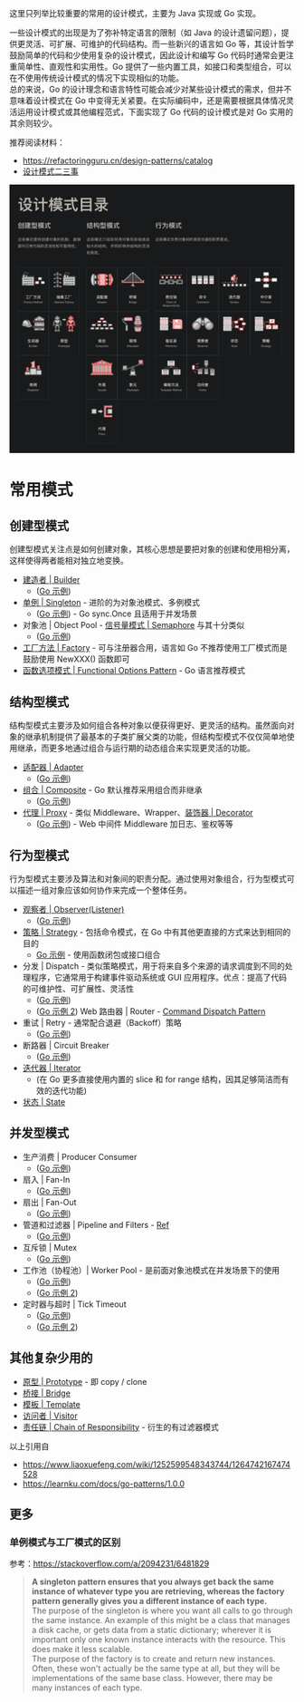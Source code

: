 这里只列举比较重要的常用的设计模式，主要为 Java 实现或 Go 实现。  

一些设计模式的出现是为了弥补特定语言的限制（如 Java 的设计遗留问题），提供更灵活、可扩展、可维护的代码结构。而一些新兴的语言如 Go 等，其设计哲学鼓励简单的代码和少使用复杂的设计模式，因此设计和编写 Go 代码时通常会更注重简单性、直观性和实用性。Go 提供了一些内置工具，如接口和类型组合，可以在不使用传统设计模式的情况下实现相似的功能。  
总的来说，Go 的设计理念和语言特性可能会减少对某些设计模式的需求，但并不意味着设计模式在 Go 中变得无关紧要。在实际编码中，还是需要根据具体情况灵活运用设计模式或其他编程范式，下面实现了 Go 代码的设计模式是对 Go 实用的其余则较少。  

推荐阅读材料：  
* https://refactoringguru.cn/design-patterns/catalog
* [设计模式二三事](https://tech.meituan.com/2022/03/10/interesting-talk-about-design-patterns.html)

![](./设计模式目录：22种设计模式.png)  

# 常用模式

## 创建型模式
创建型模式关注点是如何创建对象，其核心思想是要把对象的创建和使用相分离，这样使得两者能相对独立地变换。  
* [建造者 | Builder](./Builder.java)
  * ([Go 示例](./Builder.go))
* [单例 | Singleton](./Singleton.java) - 进阶的为对象池模式、多例模式
  * ([Go 示例](./Singleton.go)) - Go sync.Once 且适用于并发场景
* 对象池 | Object Pool - [信号量模式 | Semaphore](./Semaphore.java) 与其十分类似
  * ([Go 示例](./ObjectPool.go))
* [工厂方法 | Factory](./Factory.java) - 可与注册器合用，语言如 Go 不推荐使用工厂模式而是鼓励使用 NewXXX() 函数即可
* [函数选项模式 | Functional Options Pattern](./Options.go) - Go 语言推荐模式
  
## 结构型模式
结构型模式主要涉及如何组合各种对象以便获得更好、更灵活的结构。虽然面向对象的继承机制提供了最基本的子类扩展父类的功能，但结构型模式不仅仅简单地使用继承，而更多地通过组合与运行期的动态组合来实现更灵活的功能。  
* [适配器 | Adapter](./Adapter.java)
  * ([Go 示例](./Adapter.go))
* [组合 | Composite](./Composite.java) - Go 默认推荐采用组合而非继承
  * ([Go 示例](./Composite.go))
* [代理 | Proxy](./Proxy.java) - 类似 Middleware、Wrapper、[装饰器 | Decorator](./Decorator.java)
  * ([Go 示例](./Middleware.go)) - Web 中间件 Middleware 加日志、鉴权等等
  
## 行为型模式
行为型模式主要涉及算法和对象间的职责分配。通过使用对象组合，行为型模式可以描述一组对象应该如何协作来完成一个整体任务。  
* [观察者 | Observer(Listener)](./Observer.java)
  * ([Go 示例](./Observer.go))
* [策略 | Strategy](./Strategy.java) - 包括命令模式，在 Go 中有其他更直接的方式来达到相同的目的
  * [Go 示例](./Strategy.go) - 使用函数闭包或接口组合
* 分发 | Dispatch - 类似策略模式，用于将来自多个来源的请求调度到不同的处理程序，它通常用于构建事件驱动系统或 GUI 应用程序。优点：提高了代码的可维护性、可扩展性、灵活性
  *  ([Go 示例](./Dispatch.go))
  *  ([Go 示例 2](./Router.go)) Web 路由器 | Router - [Command Dispatch Pattern](https://colobu.com/2024/06/03/command-dispacher-pattern/#more)
* 重试 | Retry - 通常配合退避（Backoff）策略
  * ([Go 示例](./Retry.go))
* 断路器 | Circuit Breaker
  * ([Go 示例](./CircuitBreaker.go))
* [迭代器 | Iterator](./Iterator.java)
  * (在 Go 更多直接使用内置的 slice 和 for range 结构，因其足够简洁而有效的迭代功能)
* [状态 | State](./State.java)

## 并发型模式
* 生产消费 | Producer Consumer
  * ([Go 示例](./ProducerConsumer.go))
* 扇入 | Fan-In
  * ([Go 示例](./FanIn.go))
* 扇出 | Fan-Out
  * ([Go 示例](./FanOut.go))
* 管道和过滤器 | Pipeline and Filters - [Ref](https://learnku.com/docs/go-patterns/1.0.0/guan-dao-he-guo-lv-qi-mo-shi-pipeline-and-filters-pattern/14762)
  * ([Go 示例](./PipelineFilters.go))
* 互斥锁 | Mutex
  * ([Go 示例](./Mutex.go))
* 工作池（协程池）| Worker Pool - 是前面对象池模式在并发场景下的使用
  * ([Go 示例](./WorkerPool.go))
  * ([Go 示例 2](./WorkerPool2.go))
* 定时器与超时 | Tick Timeout
  * ([Go 示例](./TickTimeout.go))
  * ([Go 示例 2](./TickTimeout2.go))

## 其他复杂少用的
* [原型 | Prototype](./Prototype.java) - 即 copy / clone
* [桥接 | Bridge](./Bridge.java)
* [模板 | Template](./Template.java)
* [访问者 | Visitor](./Visitor.java)
* [责任链 | Chain of Responsibility](./CoR.java) - 衍生的有过滤器模式


以上引用自
* https://www.liaoxuefeng.com/wiki/1252599548343744/1264742167474528
* https://learnku.com/docs/go-patterns/1.0.0
  
## 更多
### 单例模式与工厂模式的区别
参考：https://stackoverflow.com/a/2094231/6481829  
> **A singleton pattern ensures that you always get back the same instance of whatever type you are retrieving, whereas the factory pattern generally gives you a different instance of each type.**  
> The purpose of the singleton is where you want all calls to go through the same instance. An example of this might be a class that manages a disk cache, or gets data from a static dictionary; wherever it is important only one known instance interacts with the resource. This does make it less scalable.  
> The purpose of the factory is to create and return new instances. Often, these won't actually be the same type at all, but they will be implementations of the same base class. However, there may be many instances of each type.  
